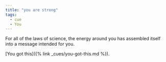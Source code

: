```yaml
---
title: "you are strong"
tags:
  - cue
  - You
---
```


For all of the laws of science, the energy around you has assembled itself into a message intended for you.

[You got this]({% link _cues/you-got-this.md %}).